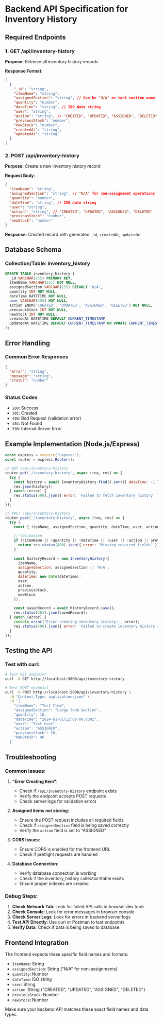# Backend API Specification for Inventory History

## Required Endpoints

### 1. GET /api/inventory-history
**Purpose**: Retrieve all inventory history records

**Response Format**:
```json
[
  {
    "_id": "string",
    "itemName": "string",
    "assignedSection": "string", // Can be "N/A" or tank section name
    "quantity": "number",
    "dateTime": "string", // ISO date string
    "user": "string",
    "action": "string", // "CREATED", "UPDATED", "ASSIGNED", "DELETED"
    "previousStock": "number",
    "newStock": "number",
    "createdAt": "string",
    "updatedAt": "string"
  }
]
```

### 2. POST /api/inventory-history
**Purpose**: Create a new inventory history record

**Request Body**:
```json
{
  "itemName": "string",
  "assignedSection": "string", // "N/A" for non-assignment operations
  "quantity": "number",
  "dateTime": "string", // ISO date string
  "user": "string",
  "action": "string", // "CREATED", "UPDATED", "ASSIGNED", "DELETED"
  "previousStock": "number",
  "newStock": "number"
}
```

**Response**: Created record with generated `_id`, `createdAt`, `updatedAt`

## Database Schema

### Collection/Table: inventory_history
```sql
CREATE TABLE inventory_history (
  _id VARCHAR(255) PRIMARY KEY,
  itemName VARCHAR(255) NOT NULL,
  assignedSection VARCHAR(255) DEFAULT 'N/A',
  quantity INT NOT NULL,
  dateTime DATETIME NOT NULL,
  user VARCHAR(255) NOT NULL,
  action ENUM('CREATED', 'UPDATED', 'ASSIGNED', 'DELETED') NOT NULL,
  previousStock INT NOT NULL,
  newStock INT NOT NULL,
  createdAt DATETIME DEFAULT CURRENT_TIMESTAMP,
  updatedAt DATETIME DEFAULT CURRENT_TIMESTAMP ON UPDATE CURRENT_TIMESTAMP
);
```

## Error Handling

### Common Error Responses
```json
{
  "error": "string",
  "message": "string",
  "status": "number"
}
```

### Status Codes
- `200`: Success
- `201`: Created
- `400`: Bad Request (validation error)
- `404`: Not Found
- `500`: Internal Server Error

## Example Implementation (Node.js/Express)

```javascript
const express = require('express');
const router = express.Router();

// GET /api/inventory-history
router.get('/inventory-history', async (req, res) => {
  try {
    const history = await InventoryHistory.find().sort({ dateTime: -1 });
    res.json(history);
  } catch (error) {
    res.status(500).json({ error: 'Failed to fetch inventory history' });
  }
});

// POST /api/inventory-history
router.post('/inventory-history', async (req, res) => {
  try {
    const { itemName, assignedSection, quantity, dateTime, user, action, previousStock, newStock } = req.body;
    
    // Validation
    if (!itemName || !quantity || !dateTime || !user || !action || previousStock === undefined || newStock === undefined) {
      return res.status(400).json({ error: 'Missing required fields' });
    }
    
    const historyRecord = new InventoryHistory({
      itemName,
      assignedSection: assignedSection || 'N/A',
      quantity,
      dateTime: new Date(dateTime),
      user,
      action,
      previousStock,
      newStock
    });
    
    const savedRecord = await historyRecord.save();
    res.status(201).json(savedRecord);
  } catch (error) {
    console.error('Error creating inventory history:', error);
    res.status(500).json({ error: 'Failed to create inventory history record' });
  }
});
```

## Testing the API

### Test with curl:
```bash
# Test GET endpoint
curl -X GET http://localhost:5000/api/inventory-history

# Test POST endpoint
curl -X POST http://localhost:5000/api/inventory-history \
  -H "Content-Type: application/json" \
  -d '{
    "itemName": "Test Item",
    "assignedSection": "Large Tank Section",
    "quantity": 10,
    "dateTime": "2024-01-01T12:00:00.000Z",
    "user": "Test User",
    "action": "ASSIGNED",
    "previousStock": 50,
    "newStock": 40
  }'
```

## Troubleshooting

### Common Issues:

1. **"Error Creating Item"**:
   - Check if `/api/inventory-history` endpoint exists
   - Verify the endpoint accepts POST requests
   - Check server logs for validation errors

2. **Assigned items not storing**:
   - Ensure the POST request includes all required fields
   - Check if `assignedSection` field is being saved correctly
   - Verify the `action` field is set to "ASSIGNED"

3. **CORS Issues**:
   - Ensure CORS is enabled for the frontend URL
   - Check if preflight requests are handled

4. **Database Connection**:
   - Verify database connection is working
   - Check if the inventory_history collection/table exists
   - Ensure proper indexes are created

### Debug Steps:

1. **Check Network Tab**: Look for failed API calls in browser dev tools
2. **Check Console**: Look for error messages in browser console
3. **Check Server Logs**: Look for errors in backend server logs
4. **Test API Directly**: Use curl or Postman to test endpoints
5. **Verify Data**: Check if data is being saved to database

## Frontend Integration

The frontend expects these specific field names and formats:
- `itemName`: String
- `assignedSection`: String ("N/A" for non-assignments)
- `quantity`: Number
- `dateTime`: ISO string
- `user`: String
- `action`: String ("CREATED", "UPDATED", "ASSIGNED", "DELETED")
- `previousStock`: Number
- `newStock`: Number

Make sure your backend API matches these exact field names and data types.
